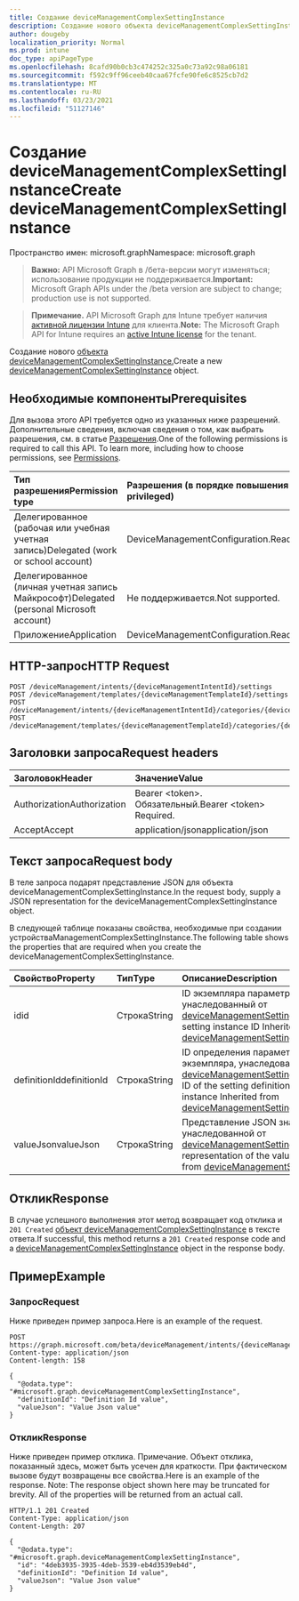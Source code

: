 ```yaml
---
title: Создание deviceManagementComplexSettingInstance
description: Создание нового объекта deviceManagementComplexSettingInstance.
author: dougeby
localization_priority: Normal
ms.prod: intune
doc_type: apiPageType
ms.openlocfilehash: 8cafd90b0cb3c474252c325a0c73a92c98a06181
ms.sourcegitcommit: f592c9ff96ceeb40caa67fcfe90fe6c8525cb7d2
ms.translationtype: MT
ms.contentlocale: ru-RU
ms.lasthandoff: 03/23/2021
ms.locfileid: "51127146"
---
```

# <a name="create-devicemanagementcomplexsettinginstance"></a><span data-ttu-id="b4fa9-103">Создание deviceManagementComplexSettingInstance</span><span class="sxs-lookup"><span data-stu-id="b4fa9-103">Create deviceManagementComplexSettingInstance</span></span>

<span data-ttu-id="b4fa9-104">Пространство имен: microsoft.graph</span><span class="sxs-lookup"><span data-stu-id="b4fa9-104">Namespace: microsoft.graph</span></span>

> <span data-ttu-id="b4fa9-105">**Важно:** API Microsoft Graph в /бета-версии могут изменяться; использование продукции не поддерживается.</span><span class="sxs-lookup"><span data-stu-id="b4fa9-105">**Important:** Microsoft Graph APIs under the /beta version are subject to change; production use is not supported.</span></span>

> <span data-ttu-id="b4fa9-106">**Примечание.** API Microsoft Graph для Intune требует наличия [активной лицензии Intune](https://go.microsoft.com/fwlink/?linkid=839381) для клиента.</span><span class="sxs-lookup"><span data-stu-id="b4fa9-106">**Note:** The Microsoft Graph API for Intune requires an [active Intune license](https://go.microsoft.com/fwlink/?linkid=839381) for the tenant.</span></span>

<span data-ttu-id="b4fa9-107">Создание нового [объекта deviceManagementComplexSettingInstance.](../resources/intune-deviceintent-devicemanagementcomplexsettinginstance.md)</span><span class="sxs-lookup"><span data-stu-id="b4fa9-107">Create a new [deviceManagementComplexSettingInstance](../resources/intune-deviceintent-devicemanagementcomplexsettinginstance.md) object.</span></span>

## <a name="prerequisites"></a><span data-ttu-id="b4fa9-108">Необходимые компоненты</span><span class="sxs-lookup"><span data-stu-id="b4fa9-108">Prerequisites</span></span>
<span data-ttu-id="b4fa9-p101">Для вызова этого API требуется одно из указанных ниже разрешений. Дополнительные сведения, включая сведения о том, как выбрать разрешения, см. в статье [Разрешения](/graph/permissions-reference).</span><span class="sxs-lookup"><span data-stu-id="b4fa9-p101">One of the following permissions is required to call this API. To learn more, including how to choose permissions, see [Permissions](/graph/permissions-reference).</span></span>

|<span data-ttu-id="b4fa9-111">Тип разрешения</span><span class="sxs-lookup"><span data-stu-id="b4fa9-111">Permission type</span></span>|<span data-ttu-id="b4fa9-112">Разрешения (в порядке повышения привилегий)</span><span class="sxs-lookup"><span data-stu-id="b4fa9-112">Permissions (from least to most privileged)</span></span>|
|:---|:---|
|<span data-ttu-id="b4fa9-113">Делегированное (рабочая или учебная учетная запись)</span><span class="sxs-lookup"><span data-stu-id="b4fa9-113">Delegated (work or school account)</span></span>|<span data-ttu-id="b4fa9-114">DeviceManagementConfiguration.ReadWrite.All</span><span class="sxs-lookup"><span data-stu-id="b4fa9-114">DeviceManagementConfiguration.ReadWrite.All</span></span>|
|<span data-ttu-id="b4fa9-115">Делегированное (личная учетная запись Майкрософт)</span><span class="sxs-lookup"><span data-stu-id="b4fa9-115">Delegated (personal Microsoft account)</span></span>|<span data-ttu-id="b4fa9-116">Не поддерживается.</span><span class="sxs-lookup"><span data-stu-id="b4fa9-116">Not supported.</span></span>|
|<span data-ttu-id="b4fa9-117">Приложение</span><span class="sxs-lookup"><span data-stu-id="b4fa9-117">Application</span></span>|<span data-ttu-id="b4fa9-118">DeviceManagementConfiguration.ReadWrite.All</span><span class="sxs-lookup"><span data-stu-id="b4fa9-118">DeviceManagementConfiguration.ReadWrite.All</span></span>|

## <a name="http-request"></a><span data-ttu-id="b4fa9-119">HTTP-запрос</span><span class="sxs-lookup"><span data-stu-id="b4fa9-119">HTTP Request</span></span>
<!-- {
  "blockType": "ignored"
}
-->
``` http
POST /deviceManagement/intents/{deviceManagementIntentId}/settings
POST /deviceManagement/templates/{deviceManagementTemplateId}/settings
POST /deviceManagement/intents/{deviceManagementIntentId}/categories/{deviceManagementIntentSettingCategoryId}/settings
POST /deviceManagement/templates/{deviceManagementTemplateId}/categories/{deviceManagementTemplateSettingCategoryId}/recommendedSettings
```

## <a name="request-headers"></a><span data-ttu-id="b4fa9-120">Заголовки запроса</span><span class="sxs-lookup"><span data-stu-id="b4fa9-120">Request headers</span></span>
|<span data-ttu-id="b4fa9-121">Заголовок</span><span class="sxs-lookup"><span data-stu-id="b4fa9-121">Header</span></span>|<span data-ttu-id="b4fa9-122">Значение</span><span class="sxs-lookup"><span data-stu-id="b4fa9-122">Value</span></span>|
|:---|:---|
|<span data-ttu-id="b4fa9-123">Authorization</span><span class="sxs-lookup"><span data-stu-id="b4fa9-123">Authorization</span></span>|<span data-ttu-id="b4fa9-124">Bearer &lt;token&gt;. Обязательный.</span><span class="sxs-lookup"><span data-stu-id="b4fa9-124">Bearer &lt;token&gt; Required.</span></span>|
|<span data-ttu-id="b4fa9-125">Accept</span><span class="sxs-lookup"><span data-stu-id="b4fa9-125">Accept</span></span>|<span data-ttu-id="b4fa9-126">application/json</span><span class="sxs-lookup"><span data-stu-id="b4fa9-126">application/json</span></span>|

## <a name="request-body"></a><span data-ttu-id="b4fa9-127">Текст запроса</span><span class="sxs-lookup"><span data-stu-id="b4fa9-127">Request body</span></span>
<span data-ttu-id="b4fa9-128">В теле запроса подарят представление JSON для объекта deviceManagementComplexSettingInstance.</span><span class="sxs-lookup"><span data-stu-id="b4fa9-128">In the request body, supply a JSON representation for the deviceManagementComplexSettingInstance object.</span></span>

<span data-ttu-id="b4fa9-129">В следующей таблице показаны свойства, необходимые при создании устройстваManagementComplexSettingInstance.</span><span class="sxs-lookup"><span data-stu-id="b4fa9-129">The following table shows the properties that are required when you create the deviceManagementComplexSettingInstance.</span></span>

|<span data-ttu-id="b4fa9-130">Свойство</span><span class="sxs-lookup"><span data-stu-id="b4fa9-130">Property</span></span>|<span data-ttu-id="b4fa9-131">Тип</span><span class="sxs-lookup"><span data-stu-id="b4fa9-131">Type</span></span>|<span data-ttu-id="b4fa9-132">Описание</span><span class="sxs-lookup"><span data-stu-id="b4fa9-132">Description</span></span>|
|:---|:---|:---|
|<span data-ttu-id="b4fa9-133">id</span><span class="sxs-lookup"><span data-stu-id="b4fa9-133">id</span></span>|<span data-ttu-id="b4fa9-134">Строка</span><span class="sxs-lookup"><span data-stu-id="b4fa9-134">String</span></span>|<span data-ttu-id="b4fa9-135">ID экземпляра параметра, унаследованный от [deviceManagementSettingInstance](../resources/intune-deviceintent-devicemanagementsettinginstance.md)</span><span class="sxs-lookup"><span data-stu-id="b4fa9-135">The setting instance ID Inherited from [deviceManagementSettingInstance](../resources/intune-deviceintent-devicemanagementsettinginstance.md)</span></span>|
|<span data-ttu-id="b4fa9-136">definitionId</span><span class="sxs-lookup"><span data-stu-id="b4fa9-136">definitionId</span></span>|<span data-ttu-id="b4fa9-137">Строка</span><span class="sxs-lookup"><span data-stu-id="b4fa9-137">String</span></span>|<span data-ttu-id="b4fa9-138">ID определения параметра для этого экземпляра, унаследованный от [deviceManagementSettingInstance](../resources/intune-deviceintent-devicemanagementsettinginstance.md)</span><span class="sxs-lookup"><span data-stu-id="b4fa9-138">The ID of the setting definition for this instance Inherited from [deviceManagementSettingInstance](../resources/intune-deviceintent-devicemanagementsettinginstance.md)</span></span>|
|<span data-ttu-id="b4fa9-139">valueJson</span><span class="sxs-lookup"><span data-stu-id="b4fa9-139">valueJson</span></span>|<span data-ttu-id="b4fa9-140">Строка</span><span class="sxs-lookup"><span data-stu-id="b4fa9-140">String</span></span>|<span data-ttu-id="b4fa9-141">Представление JSON значения, унаследованной от [deviceManagementSettingInstance](../resources/intune-deviceintent-devicemanagementsettinginstance.md)</span><span class="sxs-lookup"><span data-stu-id="b4fa9-141">JSON representation of the value Inherited from [deviceManagementSettingInstance](../resources/intune-deviceintent-devicemanagementsettinginstance.md)</span></span>|



## <a name="response"></a><span data-ttu-id="b4fa9-142">Отклик</span><span class="sxs-lookup"><span data-stu-id="b4fa9-142">Response</span></span>
<span data-ttu-id="b4fa9-143">В случае успешного выполнения этот метод возвращает код отклика и `201 Created` [объект deviceManagementComplexSettingInstance](../resources/intune-deviceintent-devicemanagementcomplexsettinginstance.md) в тексте ответа.</span><span class="sxs-lookup"><span data-stu-id="b4fa9-143">If successful, this method returns a `201 Created` response code and a [deviceManagementComplexSettingInstance](../resources/intune-deviceintent-devicemanagementcomplexsettinginstance.md) object in the response body.</span></span>

## <a name="example"></a><span data-ttu-id="b4fa9-144">Пример</span><span class="sxs-lookup"><span data-stu-id="b4fa9-144">Example</span></span>

### <a name="request"></a><span data-ttu-id="b4fa9-145">Запрос</span><span class="sxs-lookup"><span data-stu-id="b4fa9-145">Request</span></span>
<span data-ttu-id="b4fa9-146">Ниже приведен пример запроса.</span><span class="sxs-lookup"><span data-stu-id="b4fa9-146">Here is an example of the request.</span></span>
``` http
POST https://graph.microsoft.com/beta/deviceManagement/intents/{deviceManagementIntentId}/settings
Content-type: application/json
Content-length: 158

{
  "@odata.type": "#microsoft.graph.deviceManagementComplexSettingInstance",
  "definitionId": "Definition Id value",
  "valueJson": "Value Json value"
}
```

### <a name="response"></a><span data-ttu-id="b4fa9-147">Отклик</span><span class="sxs-lookup"><span data-stu-id="b4fa9-147">Response</span></span>
<span data-ttu-id="b4fa9-p102">Ниже приведен пример отклика. Примечание. Объект отклика, показанный здесь, может быть усечен для краткости. При фактическом вызове будут возвращены все свойства.</span><span class="sxs-lookup"><span data-stu-id="b4fa9-p102">Here is an example of the response. Note: The response object shown here may be truncated for brevity. All of the properties will be returned from an actual call.</span></span>
``` http
HTTP/1.1 201 Created
Content-Type: application/json
Content-Length: 207

{
  "@odata.type": "#microsoft.graph.deviceManagementComplexSettingInstance",
  "id": "4deb3935-3935-4deb-3539-eb4d3539eb4d",
  "definitionId": "Definition Id value",
  "valueJson": "Value Json value"
}
```




